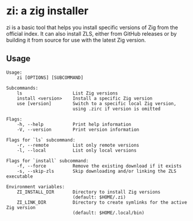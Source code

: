 # zi: a zig installer

zi is a basic tool that helps you install specific versions of Zig from the official index.
It can also install ZLS, either from GitHub releases or by building it from source for use with the latest Zig version.

## Usage

```
Usage:
    zi [OPTIONS] [SUBCOMMAND]

Subcommands:
    ls                   List Zig versions
    install <version>    Install a specific Zig version
    use [version]        Switch to a specific local Zig version,
                         using .zirc if version is omitted

Flags:
    -h, --help           Print help information
    -V, --version        Print version information

Flags for `ls` subcommand:
    -r, --remote         List only remote versions
    -l, --local          List only local versions

Flags for `install` subcommand:
    -f, --force          Remove the existing download if it exists
    -s, --skip-zls       Skip downloading and/or linking the ZLS executable

Environment variables:
    ZI_INSTALL_DIR       Directory to install Zig versions
                         (default: $HOME/.zi)
    ZI_LINK_DIR          Directory to create symlinks for the active Zig version
                         (default: $HOME/.local/bin)
```

